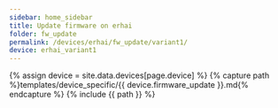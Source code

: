 ```yaml
---
sidebar: home_sidebar
title: Update firmware on erhai
folder: fw_update
permalink: /devices/erhai/fw_update/variant1/
device: erhai_variant1
---
```

{% assign device = site.data.devices[page.device] %}
{% capture path %}templates/device_specific/{{ device.firmware_update }}.md{% endcapture %}
{% include {{ path }} %}
